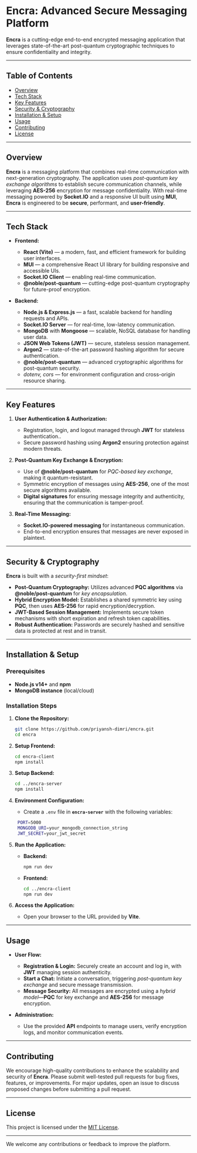# **Encra: Advanced Secure Messaging Platform**

**Encra** is a cutting-edge end-to-end encrypted messaging application that leverages state-of-the-art post-quantum cryptographic techniques to ensure confidentiality and integrity.

---

## **Table of Contents**

- [Overview](#overview)
- [Tech Stack](#tech-stack)
- [Key Features](#key-features)
- [Security & Cryptography](#security--cryptography)
- [Installation & Setup](#installation--setup)
- [Usage](#usage)
- [Contributing](#contributing)
- [License](#license)

---

## **Overview**

**Encra** is a messaging platform that combines real-time communication with next-generation cryptography. The application uses _post-quantum key exchange algorithms_ to establish secure communication channels, while leveraging **AES-256** encryption for message confidentiality. With real-time messaging powered by **Socket.IO** and a responsive UI built using **MUI**, **Encra** is engineered to be **secure**, performant, and **user-friendly**.

---

## **Tech Stack**

- **Frontend:**

  - **React (Vite)** — a modern, fast, and efficient framework for building user interfaces.
  - **MUI** — a comprehensive React UI library for building responsive and accessible UIs.
  - **Socket.IO Client** — enabling real-time communication.
  - **@noble/post-quantum** — cutting-edge post-quantum cryptography for future-proof encryption.

- **Backend:**
  - **Node.js & Express.js** — a fast, scalable backend for handling requests and APIs.
  - **Socket.IO Server** — for real-time, low-latency communication.
  - **MongoDB** with **Mongoose** — scalable, NoSQL database for handling user data.
  - **JSON Web Tokens (JWT)** — secure, stateless session management.
  - **Argon2** — state-of-the-art password hashing algorithm for secure authentication.
  - **@noble/post-quantum** — advanced cryptographic algorithms for post-quantum security.
  - _dotenv, cors_ — for environment configuration and cross-origin resource sharing.

---

## **Key Features**

1. **User Authentication & Authorization:**

   - Registration, login, and logout managed through **JWT** for stateless authentication..
   - Secure password hashing using **Argon2** ensuring protection against modern threats.

2. **Post-Quantum Key Exchange & Encryption:**

   - Use of **@noble/post-quantum** for _PQC-based key exchange_, making it quantum-resistant.
   - Symmetric encryption of messages using **AES-256**, one of the most secure algorithms available.
   - **Digital signatures** for ensuring message integrity and authenticity, ensuring that the communication is tamper-proof.

3. **Real-Time Messaging:**
   - **Socket.IO-powered messaging** for instantaneous communication.
   - End-to-end encryption ensures that messages are never exposed in plaintext.

---

## **Security & Cryptography**

**Encra** is built with a _security-first mindset_:

- **Post-Quantum Cryptography:** Utilizes advanced **PQC algorithms** via **@noble/post-quantum** for _key encapsulation_.
- **Hybrid Encryption Model:** Establishes a shared symmetric key using **PQC**, then uses **AES-256** for rapid encryption/decryption.
- **JWT-Based Session Management:** Implements secure token mechanisms with short expiration and refresh token capabilities.
- **Robust Authentication:** Passwords are securely hashed and sensitive data is protected at rest and in transit.

---

## **Installation & Setup**

### **Prerequisites**

- **Node.js v14+** and **npm**
- **MongoDB instance** (local/cloud)

### **Installation Steps**

1. **Clone the Repository:**

   ```bash
   git clone https://github.com/priyansh-dimri/encra.git
   cd encra
   ```

2. **Setup Frontend:**

   ```bash
   cd encra-client
   npm install
   ```

3. **Setup Backend:**

   ```bash
   cd ../encra-server
   npm install
   ```

4. **Environment Configuration:**

   - Create a `.env` file in **`encra-server`** with the following variables:

   ```bash
    PORT=5000
    MONGODB_URI=your_mongodb_connection_string
    JWT_SECRET=your_jwt_secret
   ```

5. **Run the Application:**

   - **Backend:**

     ```bash
     npm run dev
     ```

   - **Frontend:**

     ```bash
     cd ../encra-client
     npm run dev
     ```

6. **Access the Application:**
   - Open your browser to the URL provided by **Vite**.

---

## **Usage**

- **User Flow:**

  - **Registration & Login:** Securely create an account and log in, with **JWT** managing session authenticity.
  - **Start a Chat:** Initiate a conversation, triggering _post-quantum key exchange_ and secure message transmission.
  - **Message Security:** All messages are encrypted using a _hybrid model_—**PQC** for key exchange and **AES-256** for message encryption.

- **Administration:**
  - Use the provided **API** endpoints to manage users, verify encryption logs, and monitor communication events.

---

## **Contributing**

We encourage high-quality contributions to enhance the scalability and security of **Encra**. Please submit well-tested pull requests for bug fixes, features, or improvements. For major updates, open an issue to discuss proposed changes before submitting a pull request.

---

## **License**

This project is licensed under the [MIT License](LICENSE).

---

We welcome any contributions or feedback to improve the platform.
